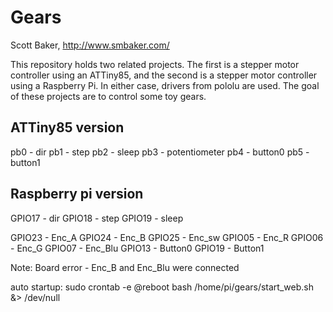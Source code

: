 # Gears
Scott Baker, http://www.smbaker.com/

This repository holds two related projects. The first is a stepper motor controller using an ATTiny85, and the second is a stepper motor controller using a Raspberry Pi. In either case, drivers from pololu are used. The goal of these projects are to control some toy gears.

## ATTiny85 version

  pb0 - dir
  pb1 - step
  pb2 - sleep
  pb3 - potentiometer
  pb4 - button0
  pb5 - button1

## Raspberry pi version

  GPIO17 - dir
  GPIO18 - step
  GPIO19 - sleep
  
  GPIO23 - Enc_A
  GPIO24 - Enc_B
  GPIO25 - Enc_sw
  GPIO05 - Enc_R
  GPIO06 - Enc_G
  GPIO07 - Enc_Blu
  GPIO13 - Button0
  GPIO19 - Button1

  Note: Board error - Enc_B and Enc_Blu were connected

  auto startup:
  sudo crontab -e
      @reboot bash /home/pi/gears/start_web.sh &> /dev/null   